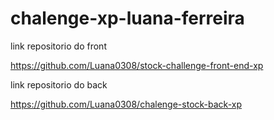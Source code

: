 # chalenge-xp-luana-ferreira

link repositorio do front

https://github.com/Luana0308/stock-challenge-front-end-xp




link repositorio do back 

https://github.com/Luana0308/chalenge-stock-back-xp
